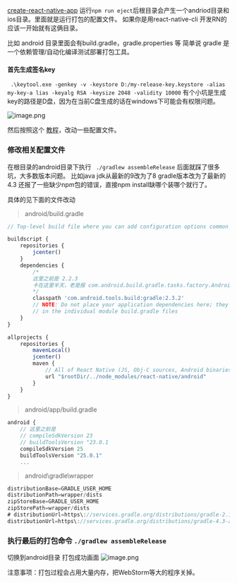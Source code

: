 [create-react-native-app](https://github.com/react-community/create-react-native-app) 运行`npm run eject`后根目录会产生一个andriod目录和ios目录。里面就是运行打包的配置文件。
如果你是用react-native-cli 开发RN的应该一开始就有这俩目录。

比如 android 目录里面会有build.gradle，gradle.properties 等
简单说 gradle 是一个依赖管理/自动化编译测试部署打包工具。

#### 首先生成签名key
` .\keytool.exe -genkey -v -keystore D:/my-release-key.keystore -alias my-key-a
lias -keyalg RSA -keysize 2048 -validity 10000`
有个小坑是生成key的路径是D盘，因为在当前C盘生成的话在windows下可能会有权限问题。

![image.png](https://hexo-blog.pek3b.qingstor.com/upload_images/71414-54d89723e11f1f26.png?imageMogr2/auto-orient/strip%7CimageView2/2/w/1240)

然后按照这个 [教程](http://facebook.github.io/react-native/docs/signed-apk-android.html)，改动一些配置文件。

### 修改相关配置文件
在根目录的android目录下执行 ` ./gradlew assembleRelease`
后面就踩了很多坑，大多数版本问题。
比如java jdk从最新的9改为了8
gradle版本改为了最新的4.3
还报了一些缺少npm包的错误，直接npm install缺哪个装哪个就行了。

具体的见下面的文件改动

> android/build.gradle
```javascript
// Top-level build file where you can add configuration options common to all sub-projects/modules.

buildscript {
    repositories {
        jcenter()
    }
    dependencies {
        /*
        这里之前是 2.2.3
        卡在这里半天，老是报 com.android.build.gradle.tasks.factory.AndroidJavaCompile.setDependencyCacheDir(Ljava/io/File;)V
        */ 
        classpath 'com.android.tools.build:gradle:2.3.2'
        // NOTE: Do not place your application dependencies here; they belong
        // in the individual module build.gradle files
    }
}

allprojects {
    repositories {
        mavenLocal()
        jcenter()
        maven {
            // All of React Native (JS, Obj-C sources, Android binaries) is installed from npm
            url "$rootDir/../node_modules/react-native/android"
        }
    }
}
```

> android/app/build.gradle
```javascript
android {
    // 这里之前是
    // compileSdkVersion 23
    // buildToolsVersion "23.0.1
    compileSdkVersion 25
    buildToolsVersion "25.0.1"
    ...
```

> android\gradle\wrapper
```javascript
distributionBase=GRADLE_USER_HOME
distributionPath=wrapper/dists
zipStoreBase=GRADLE_USER_HOME
zipStorePath=wrapper/dists
# distributionUrl=https\://services.gradle.org/distributions/gradle-2.14.1-all.zip
distributionUrl=https\://services.gradle.org/distributions/gradle-4.3-all.zip
```

### 执行最后的打包命令 `./gradlew assembleRelease`
切换到android目录 打包成功画面
![image.png](https://hexo-blog.pek3b.qingstor.com/upload_images/71414-c8d051c756f5e652.png?imageMogr2/auto-orient/strip%7CimageView2/2/w/1240)

注意事项：打包过程会占用大量内存，把WebStorm等大的程序关掉。

